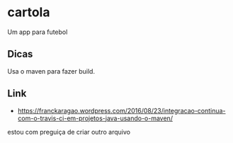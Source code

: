 # cartola
Um app para futebol

## Dicas

Usa o maven para fazer build.

## Link

* https://franckaragao.wordpress.com/2016/08/23/integracao-continua-com-o-travis-ci-em-projetos-java-usando-o-maven/

estou com preguiça de criar outro arquivo
